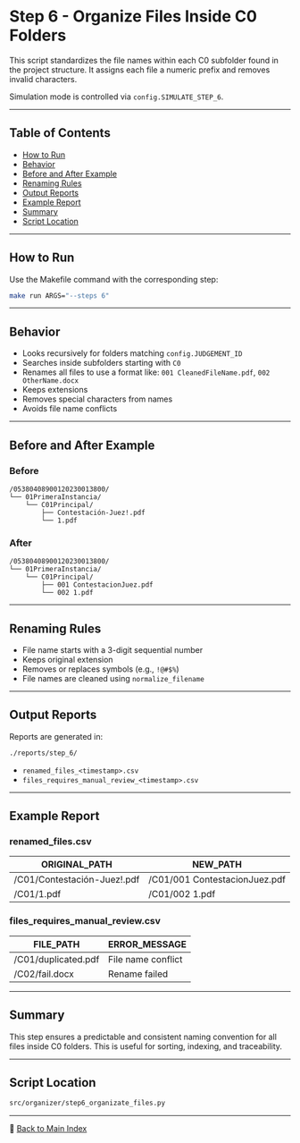 # Step 6 - Organize Files Inside C0 Folders

This script standardizes the file names within each C0 subfolder
found in the project structure. It assigns each file a numeric prefix
and removes invalid characters.

Simulation mode is controlled via `config.SIMULATE_STEP_6`.

---

## Table of Contents

- [How to Run](#how-to-run)
- [Behavior](#behavior)
- [Before and After Example](#before-and-after-example)
- [Renaming Rules](#renaming-rules)
- [Output Reports](#output-reports)
- [Example Report](#example-report)
- [Summary](#summary)
- [Script Location](#script-location)

---

## How to Run

Use the Makefile command with the corresponding step:

```bash
make run ARGS="--steps 6"
```

---

## Behavior

- Looks recursively for folders matching `config.JUDGEMENT_ID`
- Searches inside subfolders starting with `C0`
- Renames all files to use a format like:
  `001 CleanedFileName.pdf`, `002 OtherName.docx`
- Keeps extensions
- Removes special characters from names
- Avoids file name conflicts

---

## Before and After Example

### Before

```text
/05380408900120230013800/
└── 01PrimeraInstancia/
    └── C01Principal/
        ├── Contestación-Juez!.pdf
        └── 1.pdf
```

### After

```text
/05380408900120230013800/
└── 01PrimeraInstancia/
    └── C01Principal/
        ├── 001 ContestacionJuez.pdf
        └── 002 1.pdf
```

---

## Renaming Rules

- File name starts with a 3-digit sequential number
- Keeps original extension
- Removes or replaces symbols (e.g., `!@#$%`)
- File names are cleaned using `normalize_filename`

---

## Output Reports

Reports are generated in:

```bash
./reports/step_6/
```

- `renamed_files_<timestamp>.csv`
- `files_requires_manual_review_<timestamp>.csv`

---

## Example Report

### renamed_files.csv

| ORIGINAL_PATH               | NEW_PATH                      |
|-----------------------------|-------------------------------|
| /C01/Contestación-Juez!.pdf | /C01/001 ContestacionJuez.pdf |
| /C01/1.pdf                  | /C01/002 1.pdf                |

### files_requires_manual_review.csv

| FILE_PATH           | ERROR_MESSAGE      |
|---------------------|--------------------|
| /C01/duplicated.pdf | File name conflict |
| /C02/fail.docx      | Rename failed      |

---

## Summary

This step ensures a predictable and consistent naming convention for
all files inside C0 folders. This is useful for sorting, indexing,
and traceability.

---

## Script Location

```bash
src/organizer/step6_organizate_files.py
```

---

🔗 [Back to Main Index](../index.md)
